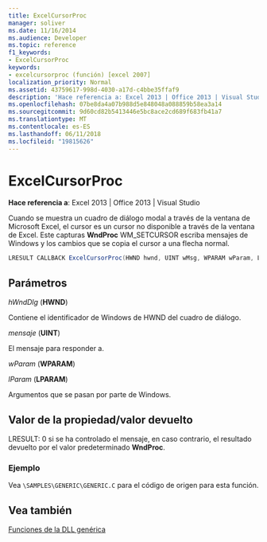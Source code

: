 ```yaml
---
title: ExcelCursorProc
manager: soliver
ms.date: 11/16/2014
ms.audience: Developer
ms.topic: reference
f1_keywords:
- ExcelCursorProc
keywords:
- excelcursorproc (función) [excel 2007]
localization_priority: Normal
ms.assetid: 43759617-998d-4030-a17d-c4bbe35ffaf9
description: 'Hace referencia a: Excel 2013 | Office 2013 | Visual Studio'
ms.openlocfilehash: 07be8da4a07b988d5e848048a088859b58ea3a14
ms.sourcegitcommit: 9d60cd82b5413446e5bc8ace2cd689f683fb41a7
ms.translationtype: MT
ms.contentlocale: es-ES
ms.lasthandoff: 06/11/2018
ms.locfileid: "19815626"
---
```

# <a name="excelcursorproc"></a>ExcelCursorProc

 **Hace referencia a**: Excel 2013 | Office 2013 | Visual Studio 
  
Cuando se muestra un cuadro de diálogo modal a través de la ventana de Microsoft Excel, el cursor es un cursor no disponible a través de la ventana de Excel. Este capturas **WndProc** WM_SETCURSOR escriba mensajes de Windows y los cambios que se copia el cursor a una flecha normal. 
  
```cs
LRESULT CALLBACK ExcelCursorProc(HWND hwnd, UINT wMsg, WPARAM wParam, LPARAM lParam);
```

## <a name="parameters"></a>Parámetros

 _hWndDlg_ (**HWND**)
  
Contiene el identificador de Windows de HWND del cuadro de diálogo.
  
 _mensaje_ (**UINT**)
  
El mensaje para responder a.
  
 _wParam_ (**WPARAM**)
  
 _lParam_ (**LPARAM**)
  
Argumentos que se pasan por parte de Windows.
  
## <a name="property-valuereturn-value"></a>Valor de la propiedad/valor devuelto

LRESULT: 0 si se ha controlado el mensaje, en caso contrario, el resultado devuelto por el valor predeterminado **WndProc**.
  
### <a name="example"></a>Ejemplo

Vea `\SAMPLES\GENERIC\GENERIC.C` para el código de origen para esta función. 
  
## <a name="see-also"></a>Vea también



[Funciones de la DLL genérica](functions-in-the-generic-dll.md)

